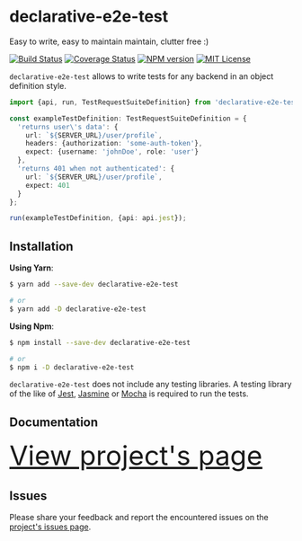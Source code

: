 # declarative-e2e-test

Easy to write, easy to maintain maintain, clutter free :)

[![Build Status](https://travis-ci.org/marc-ed-raffalli/declarative-e2e-test.svg?branch=master)](https://travis-ci.org/marc-ed-raffalli/declarative-e2e-test)
[![Coverage Status](https://coveralls.io/repos/github/marc-ed-raffalli/declarative-e2e-test/badge.svg?branch=master)](https://coveralls.io/github/marc-ed-raffalli/declarative-e2e-test?branch=master)
[![NPM version](https://img.shields.io/npm/v/declarative-e2e-test.svg)](https://www.npmjs.com/package/declarative-e2e-test)
[![MIT License](https://img.shields.io/badge/License-MIT-green.svg)](https://github.com/marc-ed-raffalli/declarative-e2e-test/blob/master/LICENSE)

`declarative-e2e-test` allows to write tests for any backend in an object definition style.

```typescript
import {api, run, TestRequestSuiteDefinition} from 'declarative-e2e-test';

const exampleTestDefinition: TestRequestSuiteDefinition = {
  'returns user\'s data': {
    url: `${SERVER_URL}/user/profile`,
    headers: {authorization: 'some-auth-token'},
    expect: {username: 'johnDoe', role: 'user'}
  },
  'returns 401 when not authenticated': {
    url: `${SERVER_URL}/user/profile`,
    expect: 401
  }
};

run(exampleTestDefinition, {api: api.jest});
```

## Installation

**Using Yarn**:
```bash
$ yarn add --save-dev declarative-e2e-test

# or
$ yarn add -D declarative-e2e-test
```

**Using Npm**:
```bash
$ npm install --save-dev declarative-e2e-test

# or
$ npm i -D declarative-e2e-test
```

`declarative-e2e-test` does not include any testing libraries.
A testing library of the like of [Jest][jest], [Jasmine][jasmine] or [Mocha][mocha] is required to run the tests.

## Documentation

<a href="https://marc-ed-raffalli.github.io/declarative-e2e-test" style="font-size: 3rem">
  View project's page
</a>

## Issues

Please share your feedback and report the encountered issues on the
[project's issues page][projectIssues].



[projectPage]: https://marc-ed-raffalli.github.io/declarative-e2e-test
[projectIssues]: https://github.com/marc-ed-raffalli/declarative-e2e-test/issues

[jest]: https://jestjs.io/
[jasmine]: https://jasmine.github.io/
[mocha]: https://mochajs.org/
